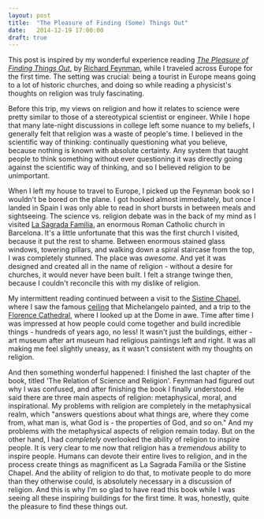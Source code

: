 ```yaml
---
layout: post
title:  "The Pleasure of Finding (Some) Things Out"
date:   2014-12-19 17:00:00
draft: true
---
```


This post is inspired by my wonderful experience reading [_The Pleasure of Finding Things Out_](http://www.amazon.com/The-Pleasure-Finding-Things-Out/dp/0465023959), by [Richard Feynman](http://en.wikipedia.org/wiki/Richard_Feynman), while I traveled across Europe for the first time. The setting was crucial: being a tourist in Europe means going to a lot of historic churches, and doing so while reading a physicist's thoughts on religion was truly fascinating.

Before this trip, my views on religion and how it relates to science were pretty similar to those of a stereotypical scientist or engineer. While I hope that many late-night discussions in college left some nuance to my beliefs, I generally felt that religion was a waste of people's time. I believed in the scientific way of thinking: continually questioning what you believe, because nothing is known with absolute certainty. Any system that taught people to think something without ever questioning it was directly going against the scientific way of thinking, and so I believed religion to be unimportant.

When I left my house to travel to Europe, I picked up the Feynman book so I wouldn't be bored on the plane. I got hooked almost immediately, but once I landed in Spain I was only able to read in short bursts in between meals and sightseeing. The science vs. religion debate was in the back of my mind as I visited [La Sagrada Familia](http://en.wikipedia.org/wiki/Sagrada_Fam%C3%ADlia), an enormous Roman Catholic church in Barcelona. It's a little unfortunate that this was the first church I visited, because it put the rest to shame. Between enormous stained glass windows, towering  pillars, and walking down a spiral staircase from the top, I was completely stunned. The place was _awesome_. And yet it was designed and created all in the name of religion - without a desire for churches, it would never have been built. I felt a strange twinge then, because I couldn't reconcile this with my dislike of religion.

My intermittent reading continued between a visit to the [Sistine Chapel](http://en.wikipedia.org/wiki/Sistine_Chapel), where I saw the famous [ceiling](http://en.wikipedia.org/wiki/Sistine_Chapel_ceiling) that Michelangelo painted, and a trip to the [Florence Cathedral](http://en.wikipedia.org/wiki/Florence_Cathedral), where I looked up at the Dome in awe. Time after time I was impressed at how people could come together and build incredible things - hundreds of years ago, no less! It wasn't just the buildings, either - art museum after art museum had religious paintings left and right. It was all making me feel slightly uneasy, as it wasn't consistent with my thoughts on religion.

And then something wonderful happened: I finished the last chapter of the book, titled 'The Relation of Science and Religion'. Feynman had figured out why I was confused, and after finishing the book I finally understood. He said there are three main aspects of religion: metaphysical, moral, and inspirational. My problems with religion are completely in the metaphysical realm, which "answers questions about what things are, where they come from, what man is, what God is - the properties of God, and so on." And my problems with the metaphysical aspects of religion remain today. But on the other hand, I had _completely_ overlooked the ability of religion to inspire people. It is very clear to me now that religion has a _tremendous_ ability to inspire people. Humans can devote their entire lives to religion, and in the process create things as magnificent as La Sagrada Familia or the Sistine Chapel. And the ability of religion to do that, to motivate people to do more than they otherwise could, is absolutely necessary in a discussion of religion. And this is why I'm so glad to have read this book while I was seeing all these inspiring buildings for the first time. It was, honestly, quite the pleasure to find these things out.






<!---

# Possible Quotes:

> The remark which I read somewhere, that science is all right so long as it doesn't attack religion, was the clue that I needed to understand the problem

> The old problems, such as the relation of science and religion... are not often publicly discussed because of the limitations of specialization

> I didn't have much patience with what's called the humanities, even though in the university there were humanities that you had to take

> So altogether I can't believe these special stories that have been made up about our relationship to the universe at large

> I can live with doubt and uncertainty... I think it's much more interesting to live not knowing than to have answers which might be wrong

> In religion, the moral lessons are taught, but they are not just taught once - you are inspired again and again

> So the question changes a little bit from "Is there a God?" to "How sure is it that there is a God?"

> [Religion] gives inspiration not only for moral conduct - it gives inspiration for the arts and for all kinds of great throughts and actions as well

-->